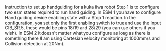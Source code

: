 Instruction to set up handguiding for a kuka iiwa robot 
Step 1 is to configure two esm states required to run hand guiding. In ESM 1 you have to configure Hand guiding device enabling state with a Stop 1 reaction. In the configuration, you set only the first enabling switch to true and use the Input CIB_SR.5, these would be pins 18/19 and 28/29 (you can use others if you wish). In ESM 2 it doesn't matter what you configure as long as there is something there (I am using Cartesian velocity monitoring at 1000mm/s and Collision detection at 20Nm).